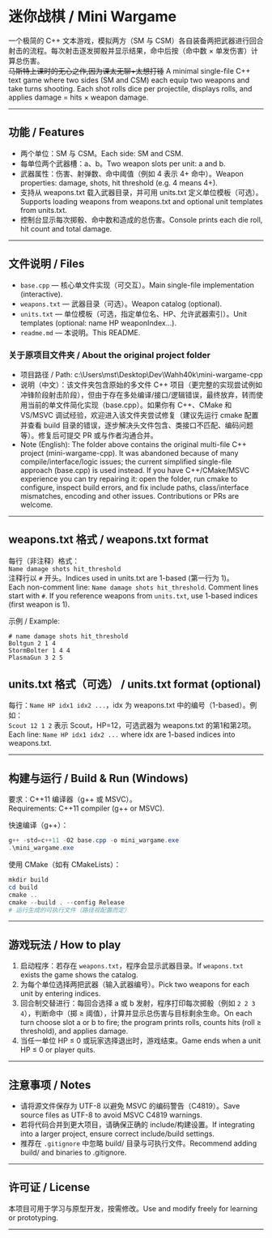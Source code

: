 # 迷你战棋 / Mini Wargame

一个极简的 C++ 文本游戏，模拟两方（SM 与 CSM）各自装备两把武器进行回合射击的流程。每次射击逐发掷骰并显示结果，命中后按（命中数 × 单发伤害）计算总伤害。  
<del>马斯特上课时的无心之作,因为课太无聊+太想打锤</del>
A minimal single-file C++ text game where two sides (SM and CSM) each equip two weapons and take turns shooting. Each shot rolls dice per projectile, displays rolls, and applies damage = hits × weapon damage.

---

## 功能 / Features
- 两个单位：SM 与 CSM。Each side: SM and CSM.  
- 每单位两个武器槽：a、b。Two weapon slots per unit: a and b.  
- 武器属性：伤害、射弹数、命中阈值（例如 4 表示 4+ 命中）。Weapon properties: damage, shots, hit threshold (e.g. 4 means 4+).  
- 支持从 weapons.txt 载入武器目录，并可用 units.txt 定义单位模板（可选）。Supports loading weapons from weapons.txt and optional unit templates from units.txt.  
- 控制台显示每次掷骰、命中数和造成的总伤害。Console prints each die roll, hit count and total damage.

---

## 文件说明 / Files
- `base.cpp` — 核心单文件实现（可交互）。Main single-file implementation (interactive).  
- `weapons.txt` — 武器目录（可选）。Weapon catalog (optional).  
- `units.txt` — 单位模板（可选，指定单位名、HP、允许武器索引）。Unit templates (optional: name HP weaponIndex...).  
- `readme.md` — 本说明。This README.

### 关于原项目文件夹 / About the original project folder
- 项目路径 / Path: c:\Users\mst\Desktop\Dev\Wahh40k\mini-wargame-cpp  
- 说明（中文）：该文件夹包含原始的多文件 C++ 项目（更完整的实现尝试例如冲锋阶段射击阶段），但由于存在多处编译/接口/逻辑错误，最终放弃，转而使用当前的单文件简化实现（base.cpp）。如果你有 C++、CMake 和 VS/MSVC 调试经验，欢迎进入该文件夹尝试修复（建议先运行 cmake 配置并查看 build 目录的错误，逐步解决头文件包含、类接口不匹配、编码问题等）。修复后可提交 PR 或与作者沟通合并。  
- Note (English): The folder above contains the original multi-file C++ project (mini-wargame-cpp). It was abandoned because of many compile/interface/logic issues; the current simplified single-file approach (base.cpp) is used instead. If you have C++/CMake/MSVC experience you can try repairing it: open the folder, run cmake to configure, inspect build errors, and fix include paths, class/interface mismatches, encoding and other issues. Contributions or PRs are welcome.

---

## weapons.txt 格式 / weapons.txt format
每行（非注释）格式：  
`Name damage shots hit_threshold`  
注释行以 `#` 开头。Indices used in units.txt are 1-based (第一行为 1)。  
Each non-comment line: `Name damage shots hit_threshold`. Comment lines start with `#`. If you reference weapons from `units.txt`, use 1-based indices (first weapon is 1).

示例 / Example:
```
# name damage shots hit_threshold
Boltgun 2 1 4
StormBolter 1 4 4
PlasmaGun 3 2 5
```

## units.txt 格式（可选） / units.txt format (optional)
每行：`Name HP idx1 idx2 ...`，idx 为 weapons.txt 中的编号（1-based）。例如：  
`Scout 12 1 2` 表示 Scout，HP=12，可选武器为 weapons.txt 的第1和第2项。  
Each line: `Name HP idx1 idx2 ...` where idx are 1-based indices into weapons.txt.

---

## 构建与运行 / Build & Run (Windows)
要求：C++11 编译器（g++ 或 MSVC）。  
Requirements: C++11 compiler (g++ or MSVC).

快速编译（g++）：
```powershell
g++ -std=c++11 -O2 base.cpp -o mini_wargame.exe
.\mini_wargame.exe
```

使用 CMake（如有 CMakeLists）：
```powershell
mkdir build
cd build
cmake ..
cmake --build . --config Release
# 运行生成的可执行文件（路径视配置而定）
```

---

## 游戏玩法 / How to play
1. 启动程序：若存在 `weapons.txt`，程序会显示武器目录。If `weapons.txt` exists the game shows the catalog.  
2. 为每个单位选择两把武器（输入武器编号）。Pick two weapons for each unit by entering indices.  
3. 回合制交替进行：每回合选择 a 或 b 发射，程序打印每次掷骰（例如 `2 2 3 4`），判断命中（掷 ≥ 阈值），计算并显示总伤害与目标剩余生命。On each turn choose slot a or b to fire; the program prints rolls, counts hits (roll ≥ threshold), and applies damage.  
4. 当任一单位 HP ≤ 0 或玩家选择退出时，游戏结束。Game ends when a unit HP ≤ 0 or player quits.

---

## 注意事项 / Notes
- 请将源文件保存为 UTF-8 以避免 MSVC 的编码警告（C4819）。Save source files as UTF-8 to avoid MSVC C4819 warnings.  
- 若将代码合并到更大项目，请确保正确的 include/构建设置。If integrating into a larger project, ensure correct include/build settings.  
- 推荐在 `.gitignore` 中忽略 build/ 目录与可执行文件。Recommend adding build/ and binaries to .gitignore.

---

## 许可证 / License
本项目可用于学习与原型开发，按需修改。Use and modify freely for learning or prototyping.

---